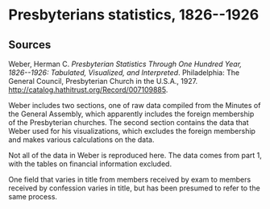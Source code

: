 # Presbyterians statistics, 1826--1926

## Sources

Weber, Herman C. *Presbyterian Statistics Through One Hundred Year, 
1826--1926: Tabulated, Visualized, and Interpreted*. Philadelphia: The 
General Council, Presbyterian Church in the U.S.A., 1927. 
<http://catalog.hathitrust.org/Record/007109885>.

Weber includes two sections, one of raw data compiled from the Minutes 
of the General Assembly, which apparently includes the foreign 
membership of the Presbyterian churches. The second section contains the 
data that Weber used for his visualizations, which excludes the foreign 
membership and makes various calculations on the data. 

Not all of the data in Weber is reproduced here. The data comes from 
part 1, with the tables on financial information excluded.

One field that varies in title from members received by exam to members 
received by confession varies in title, but has been presumed to refer 
to the same process.
